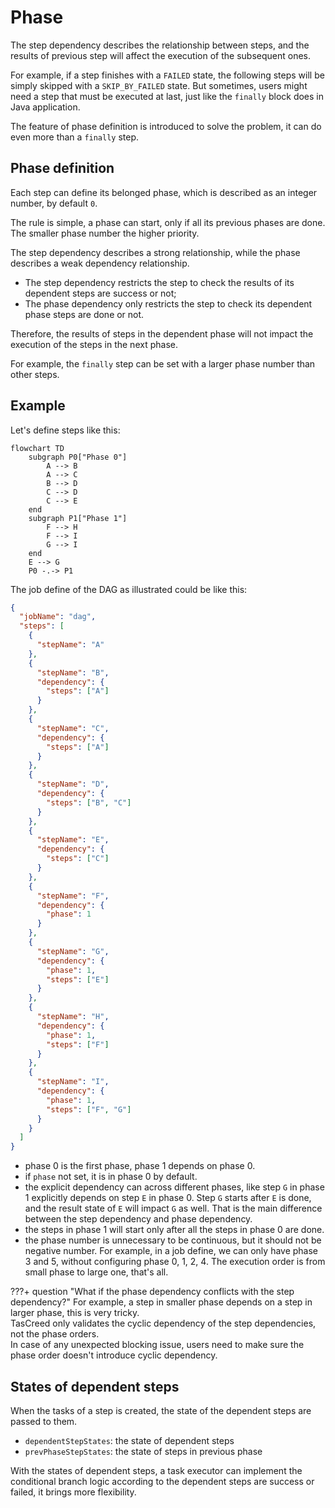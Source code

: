 # Phase

The step dependency describes the relationship between steps, and the results of previous step will affect the execution of the subsequent ones.

For example, if a step finishes with a `FAILED` state, the following steps will be simply skipped with a `SKIP_BY_FAILED` state. 
But sometimes, users might need a step that must be executed at last, just like the `finally` block does in Java application.

The feature of phase definition is introduced to solve the problem, it can do even more than a `finally` step.

## Phase definition

Each step can define its belonged phase, which is described as an integer number, by default `0`.

The rule is simple, a phase can start, only if all its previous phases are done. The smaller phase number the higher priority.

The step dependency describes a strong relationship, while the phase describes a weak dependency relationship. 

- The step dependency restricts the step to check the results of its dependent steps are success or not;
- The phase dependency only restricts the step to check its dependent phase steps are done or not.

Therefore, the results of steps in the dependent phase will not impact the execution of the steps in the next phase. 

For example, the `finally` step can be set with a larger phase number than other steps.

## Example

Let's define steps like this:

``` mermaid
flowchart TD
    subgraph P0["Phase 0"]
        A --> B
        A --> C
        B --> D
        C --> D
        C --> E
    end
    subgraph P1["Phase 1"]
        F --> H
        F --> I
        G --> I
    end
    E --> G
    P0 -.-> P1
```

The job define of the DAG as illustrated could be like this:

``` json
{
  "jobName": "dag",
  "steps": [
    {
      "stepName": "A"
    },
    {
      "stepName": "B",
      "dependency": {
        "steps": ["A"]
      }
    },
    {
      "stepName": "C",
      "dependency": {
        "steps": ["A"]
      }
    },
    {
      "stepName": "D",
      "dependency": {
        "steps": ["B", "C"]
      }
    },
    {
      "stepName": "E",
      "dependency": {
        "steps": ["C"]
      }
    },
    {
      "stepName": "F",
      "dependency": {
        "phase": 1
      }
    },
    {
      "stepName": "G",
      "dependency": {
        "phase": 1,
        "steps": ["E"]
      }
    },
    {
      "stepName": "H",
      "dependency": {
        "phase": 1,
        "steps": ["F"]
      }
    },
    {
      "stepName": "I",
      "dependency": {
        "phase": 1,
        "steps": ["F", "G"]
      }
    }
  ]
}
```

- phase 0 is the first phase, phase 1 depends on phase 0.
- if `phase` not set, it is in phase 0 by default.
- the explicit dependency can across different phases, like step `G` in phase 1 explicitly depends on step `E` in phase 0. Step `G` starts after `E` is done, and the result state of `E` will impact `G` as well. That is the main difference between the step dependency and phase dependency.
- the steps in phase 1 will start only after all the steps in phase 0 are done.
- the phase number is unnecessary to be continuous, but it should not be negative number. For example, in a job define, we can only have phase 3 and 5, without configuring phase 0, 1, 2, 4. The execution order is from small phase to large one, that's all.

???+ question "What if the phase dependency conflicts with the step dependency?"
    For example, a step in smaller phase depends on a step in larger phase, this is very tricky.  
    TasCreed only validates the cyclic dependency of the step dependencies, not the phase orders.  
    In case of any unexpected blocking issue, users need to make sure the phase order doesn't introduce cyclic dependency.

## States of dependent steps

When the tasks of a step is created, the state of the dependent steps are passed to them.

- `dependentStepStates`: the state of dependent steps
- `prevPhaseStepStates`: the state of steps in previous phase

With the states of dependent steps, a task executor can implement the conditional branch logic according to the dependent steps are success or failed, it brings more flexibility.